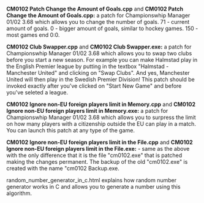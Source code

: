 <strong>CM0102 Patch Change the Amount of Goals.cpp</strong> and <strong>CM0102 Patch Change the Amount of Goals.cpp:</strong> a patch for Championswhip Manager 01/02 3.68 which allows you to change the number of goals. 71 - current amount of goals. 0 - bigger amount of goals, similar to hockey games. 150 - most games end 0:0.

<strong>CM0102 Club Swapper.cpp</strong> and <strong>CM0102 Club Swapper.exe:</strong> a patch for Championswhip Manager 01/02 3.68 which allows you to swap two clubs before you start a new season. For example you can make Halmstad play in the English Premier league by putting in the textbox "Halmstad - Manchester United" and clicking on "Swap Clubs". And yes, Manchester United will then play in the Swedish Premier Division! This patch should be invoked exactly after you've clicked on "Start New Game" and before you've seleted a league.

<strong>CM0102 Ignore non-EU foreign players limit in Memory.cpp</strong> and <strong>CM0102 Ignore non-EU foreign players limit in Memory.exe:</strong> a patch for Championswhip Manager 01/02 3.68 which allows you to surpress the limit on how many players with a citizenship outside the EU can play in a match. You can launch this patch at any type of the game.

<strong>CM0102 Ignore non-EU foreign players limit in the File.cpp</strong> and <strong>CM0102 Ignore non-EU foreign players limit in the File.exe:</strong> - same as the above with the only difference that it is the file "cm0102.exe" that is patched making the changes permanent. The backup of the old "cm0102.exe" is created with the name "cm0102 Backup.exe.


random_number_generator_in_c.html explains how random number generator works in C and allows you to generate a number using this algorithm.

